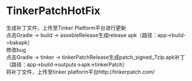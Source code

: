 # TinkerPatchHotFix  
生成补丁文件，上传至Tinker Platform平台进行更新  
点击Gradle -> build -> assebleRelease生成release apk（路径：app->build->bakapk）  
修改bug  
点击Gradle -> tinker -> tinkerPatchRelease生成patch_signed_7zip.apk补丁（路径：app->build->outputs->apk->tinkerPatch）  
将补丁文件，上传至tinker platform平台http://tinkerpatch.com/
